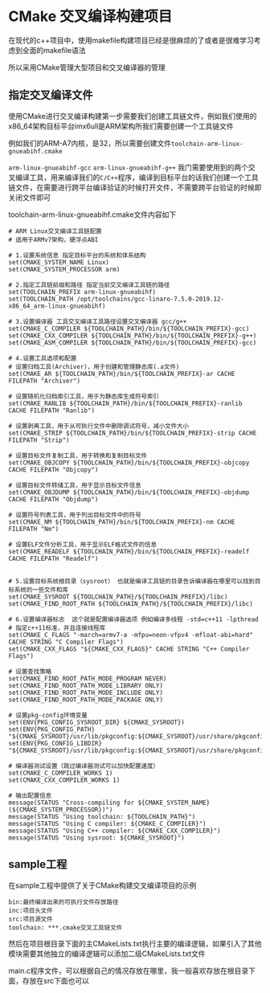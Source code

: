 # CMake 交叉编译构建项目
在现代的c++项目中，使用makefile构建项目已经是很麻烦的了或者是很难学习考虑到全面的makefile语法

所以采用CMake管理大型项目和交叉编译器的管理

## 指定交叉编译文件
使用CMake进行交叉编译构建第一步需要我们创建工具链文件，例如我们使用的x86_64架构目标平台imx6ull是ARM架构所我们需要创建一个工具链文件

例如我们的ARM-A7内核，是32，所以需要创建文件`toolchain-arm-linux-gnueabihf.cmake`

`arm-linux-gnueabihf-gcc`
`arm-linux-gnueabihf-g++`
我门需要使用到的两个交叉编译工具，用来编译我们的`C/C++`程序，编译到目标平台的话我们创建一个工具链文件，在需要进行跨平台编译验证的时候打开文件，不需要跨平台验证的时候即关闭文件即可

toolchain-arm-linux-gnueabihf.cmake文件内容如下
```shell
# ARM Linux交叉编译工具链配置
# 适用于ARMv7架构，硬浮点ABI

# 1.设置系统信息 指定目标平台的系统和体系结构
set(CMAKE_SYSTEM_NAME Linux)
set(CMAKE_SYSTEM_PROCESSOR arm)

# 2.指定工具链前缀和路径 指定当前交叉编译工具链的路径
set(TOOLCHAIN_PREFIX arm-linux-gnueabihf)
set(TOOLCHAIN_PATH /opt/toolchains/gcc-linaro-7.5.0-2019.12-x86_64_arm-linux-gnueabihf)

# 3.设置编译器 工具交叉编译工具路径设置交叉编译器 gcc/g++
set(CMAKE_C_COMPILER ${TOOLCHAIN_PATH}/bin/${TOOLCHAIN_PREFIX}-gcc)
set(CMAKE_CXX_COMPILER ${TOOLCHAIN_PATH}/bin/${TOOLCHAIN_PREFIX}-g++)
set(CMAKE_ASM_COMPILER ${TOOLCHAIN_PATH}/bin/${TOOLCHAIN_PREFIX}-gcc)

# 4.设置工具选项和配置
# 设置归档工具(Archiver)，用于创建和管理静态库(.a文件)
set(CMAKE_AR ${TOOLCHAIN_PATH}/bin/${TOOLCHAIN_PREFIX}-ar CACHE FILEPATH "Archiver")

# 设置随机化归档索引工具，用于为静态库生成符号索引
set(CMAKE_RANLIB ${TOOLCHAIN_PATH}/bin/${TOOLCHAIN_PREFIX}-ranlib CACHE FILEPATH "Ranlib")

# 设置剥离工具，用于从可执行文件中删除调试符号，减小文件大小
set(CMAKE_STRIP ${TOOLCHAIN_PATH}/bin/${TOOLCHAIN_PREFIX}-strip CACHE FILEPATH "Strip")

# 设置目标文件复制工具，用于转换和复制目标文件
set(CMAKE_OBJCOPY ${TOOLCHAIN_PATH}/bin/${TOOLCHAIN_PREFIX}-objcopy CACHE FILEPATH "Objcopy")

# 设置目标文件转储工具，用于显示目标文件信息
set(CMAKE_OBJDUMP ${TOOLCHAIN_PATH}/bin/${TOOLCHAIN_PREFIX}-objdump CACHE FILEPATH "Objdump")

# 设置符号列表工具，用于列出目标文件中的符号
set(CMAKE_NM ${TOOLCHAIN_PATH}/bin/${TOOLCHAIN_PREFIX}-nm CACHE FILEPATH "Nm")

# 设置ELF文件分析工具，用于显示ELF格式文件的信息
set(CMAKE_READELF ${TOOLCHAIN_PATH}/bin/${TOOLCHAIN_PREFIX}-readelf CACHE FILEPATH "Readelf")


# 5.设置目标系统根目录（sysroot） 也就是编译工具链的目录告诉编译器在哪里可以找到目标系统的一些文件和库
set(CMAKE_SYSROOT ${TOOLCHAIN_PATH}/${TOOLCHAIN_PREFIX}/libc)
set(CMAKE_FIND_ROOT_PATH ${TOOLCHAIN_PATH}/${TOOLCHAIN_PREFIX}/libc)

# 6.设置编译器标志  这个就是配置编译器选项 例如编译多线程 -std=c++11 -lpthread 
# 指定c++11标准，并且连接线程库
set(CMAKE_C_FLAGS "-march=armv7-a -mfpu=neon-vfpv4 -mfloat-abi=hard" CACHE STRING "C Compiler Flags")
set(CMAKE_CXX_FLAGS "${CMAKE_CXX_FLAGS}" CACHE STRING "C++ Compiler Flags")

# 设置查找策略
set(CMAKE_FIND_ROOT_PATH_MODE_PROGRAM NEVER)
set(CMAKE_FIND_ROOT_PATH_MODE_LIBRARY ONLY)
set(CMAKE_FIND_ROOT_PATH_MODE_INCLUDE ONLY)
set(CMAKE_FIND_ROOT_PATH_MODE_PACKAGE ONLY)

# 设置pkg-config环境变量
set(ENV{PKG_CONFIG_SYSROOT_DIR} ${CMAKE_SYSROOT})
set(ENV{PKG_CONFIG_PATH} "${CMAKE_SYSROOT}/usr/lib/pkgconfig:${CMAKE_SYSROOT}/usr/share/pkgconfig")
set(ENV{PKG_CONFIG_LIBDIR} "${CMAKE_SYSROOT}/usr/lib/pkgconfig:${CMAKE_SYSROOT}/usr/share/pkgconfig")

# 编译器测试设置（跳过编译器测试可以加快配置速度）
set(CMAKE_C_COMPILER_WORKS 1)
set(CMAKE_CXX_COMPILER_WORKS 1)

# 输出配置信息
message(STATUS "Cross-compiling for ${CMAKE_SYSTEM_NAME} (${CMAKE_SYSTEM_PROCESSOR})")
message(STATUS "Using toolchain: ${TOOLCHAIN_PATH}")
message(STATUS "Using C compiler: ${CMAKE_C_COMPILER}")
message(STATUS "Using C++ compiler: ${CMAKE_CXX_COMPILER}")
message(STATUS "Using sysroot: ${CMAKE_SYSROOT}")
```


## sample工程
在sample工程中提供了关于CMake构建交叉编译项目的示例

    bin:最终编译出来的可执行文件存放路径
    inc:项目头文件
    src:项目源文件
    toolchain: ***.cmake交叉工具链文件
然后在项目根目录下面的主CMakeLists.txt执行主要的编译逻辑，如果引入了其他模块需要其他独立的编译逻辑可以添加二级CMakeLists.txt文件

main.c程序文件，可以根据自己的情况存放在哪里，我一般喜欢存放在根目录下面，存放在src下面也可以

